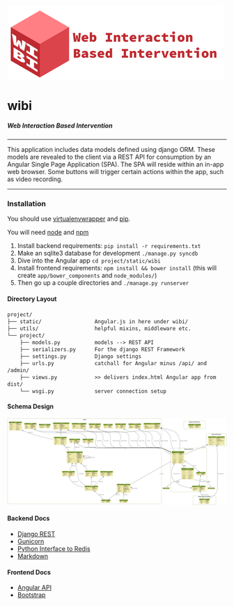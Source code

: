 ![Logo](wibi_logo.png?raw=true)

# wibi
##### Web Interaction Based Intervention

<hr>
This application includes data models defined using django ORM. These models are revealed to the client via a REST API for consumption by an Angular Single Page Application (SPA). The SPA will reside within an in-app web browser. Some buttons will trigger certain actions within the app, such as video recording.

<hr>

### Installation
You should use [virtualenvwrapper](https://virtualenvwrapper.readthedocs.org/en/latest/) and [pip](https://pypi.python.org/pypi/pip).

You will need [node](https://nodejs.org/) and [npm](https://www.npmjs.com/)

 1. Install backend requirements: `pip install -r requirements.txt`
 2. Make an sqlite3 database for development `./manage.py syncdb`
 3. Dive into the Angular app `cd project/static/wibi`
 4. Install frontend requirements: `npm install && bower install` (this will create `app/bower_components` and `node_modules/`)
 5. Then go up a couple directories and `./manage.py runserver`

#### Directory Layout


```
project/
├── static/                 Angular.js in here under wibi/
├── utils/                  helpful mixins, middleware etc.
└── project/
    ├── models.py           models --> REST API
    ├── serializers.py      For the django REST Framework
    ├── settings.py         Django settings
    ├── urls.py             catchall for Angular minus /api/ and /admin/
    ├── views.py            >> delivers index.html Angular app from dist/
    └── wsgi.py             server connection setup
```

#### Schema Design
![Schema](project/erd.png?raw=true)

#### Backend Docs
 - [Django REST](http://www.django-rest-framework.org/)
 - [Gunicorn](http://gunicorn.org/#docs)
 - [Python Interface to Redis](https://pypi.python.org/pypi/redis/)
 - [Markdown](http://pythonhosted.org//Markdown/)

#### Frontend Docs
 - [Angular API](https://docs.angularjs.org/api)
 - [Bootstrap](http://getbootstrap.com/)
